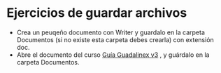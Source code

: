 # Ejercicios de guardar archivos
<ul><li>Crea un peuqeño documento con Writer y guardalo en la carpeta Documentos (si no existe esta carpeta debes crearla) con extensión doc.</li><li>Abre el documento del curso <a title="Recurso" href="../mod/resource/view.php?id=610">Guía Guadalinex v3</a> , y guárdalo en la carpeta Documentos.</li></ul>
